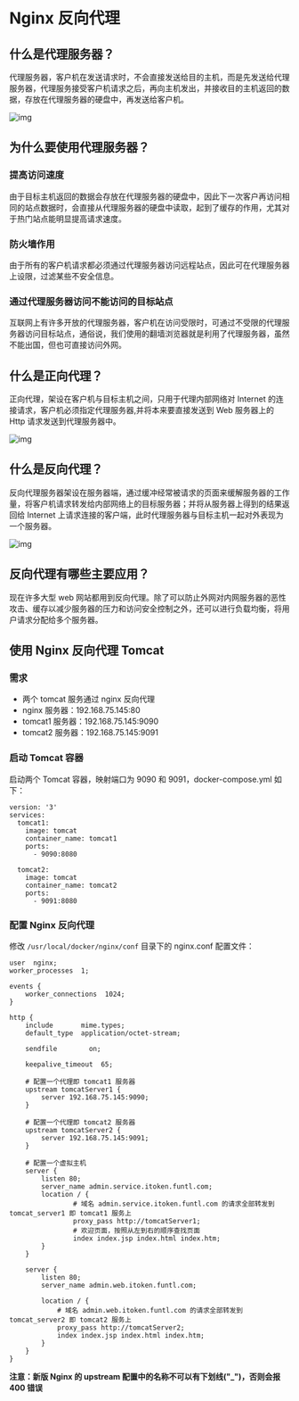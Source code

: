 # Nginx 反向代理



## 什么是代理服务器？

代理服务器，客户机在发送请求时，不会直接发送给目的主机，而是先发送给代理服务器，代理服务接受客户机请求之后，再向主机发出，并接收目的主机返回的数据，存放在代理服务器的硬盘中，再发送给客户机。

![img](https://funtl.com/assets/Lusifer2018080517010001.png)

## 为什么要使用代理服务器？

### 提高访问速度

由于目标主机返回的数据会存放在代理服务器的硬盘中，因此下一次客户再访问相同的站点数据时，会直接从代理服务器的硬盘中读取，起到了缓存的作用，尤其对于热门站点能明显提高请求速度。

### 防火墙作用

由于所有的客户机请求都必须通过代理服务器访问远程站点，因此可在代理服务器上设限，过滤某些不安全信息。

### 通过代理服务器访问不能访问的目标站点

互联网上有许多开放的代理服务器，客户机在访问受限时，可通过不受限的代理服务器访问目标站点，通俗说，我们使用的翻墙浏览器就是利用了代理服务器，虽然不能出国，但也可直接访问外网。

## 什么是正向代理？

正向代理，架设在客户机与目标主机之间，只用于代理内部网络对 Internet 的连接请求，客户机必须指定代理服务器,并将本来要直接发送到 Web 服务器上的 Http 请求发送到代理服务器中。

![img](https://funtl.com/assets/Lusifer2018080517010002.png)

## 什么是反向代理？

反向代理服务器架设在服务器端，通过缓冲经常被请求的页面来缓解服务器的工作量，将客户机请求转发给内部网络上的目标服务器；并将从服务器上得到的结果返回给 Internet 上请求连接的客户端，此时代理服务器与目标主机一起对外表现为一个服务器。

![img](https://funtl.com/assets/Lusifer2018080517010003.png)

## 反向代理有哪些主要应用？

现在许多大型 web 网站都用到反向代理。除了可以防止外网对内网服务器的恶性攻击、缓存以减少服务器的压力和访问安全控制之外，还可以进行负载均衡，将用户请求分配给多个服务器。

## 使用 Nginx 反向代理 Tomcat

### 需求

- 两个 tomcat 服务通过 nginx 反向代理
- nginx 服务器：192.168.75.145:80
- tomcat1 服务器：192.168.75.145:9090
- tomcat2 服务器：192.168.75.145:9091

### 启动 Tomcat 容器

启动两个 Tomcat 容器，映射端口为 9090 和 9091，docker-compose.yml 如下：

```text
version: '3'
services:
  tomcat1:
    image: tomcat
    container_name: tomcat1
    ports:
      - 9090:8080

  tomcat2:
    image: tomcat
    container_name: tomcat2
    ports:
      - 9091:8080
```

### 配置 Nginx 反向代理

修改 `/usr/local/docker/nginx/conf` 目录下的 nginx.conf 配置文件：

```text
user  nginx;
worker_processes  1;

events {
    worker_connections  1024;
}

http {
    include       mime.types;
    default_type  application/octet-stream;

    sendfile        on;

    keepalive_timeout  65;
	
	# 配置一个代理即 tomcat1 服务器
	upstream tomcatServer1 {
		server 192.168.75.145:9090;
	}

	# 配置一个代理即 tomcat2 服务器
	upstream tomcatServer2 {
		server 192.168.75.145:9091;
	}

	# 配置一个虚拟主机
	server {
		listen 80;
		server_name admin.service.itoken.funtl.com;
		location / {
				# 域名 admin.service.itoken.funtl.com 的请求全部转发到 tomcat_server1 即 tomcat1 服务上
				proxy_pass http://tomcatServer1;
				# 欢迎页面，按照从左到右的顺序查找页面
				index index.jsp index.html index.htm;
		}
	}

	server {
		listen 80;
		server_name admin.web.itoken.funtl.com;

		location / {
			# 域名 admin.web.itoken.funtl.com 的请求全部转发到 tomcat_server2 即 tomcat2 服务上
			proxy_pass http://tomcatServer2;
			index index.jsp index.html index.htm;
		}
	}
}
```

**注意：新版 Nginx 的 upstream 配置中的名称不可以有下划线("_")，否则会报 400 错误**